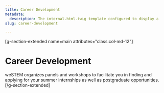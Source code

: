 ```yaml
---
title: Career Development
metadata:
  description: The internal.html.twig template configured to display a single column on the right
slug: career-development

---
```

[g-section-extended name=main attributes="class:col-md-12"]
# Career Development
weSTEM organizes panels and workshops to facilitate you in finding and applying for your summer internships as well as postgraduate opportunities.
[/g-section-extended]